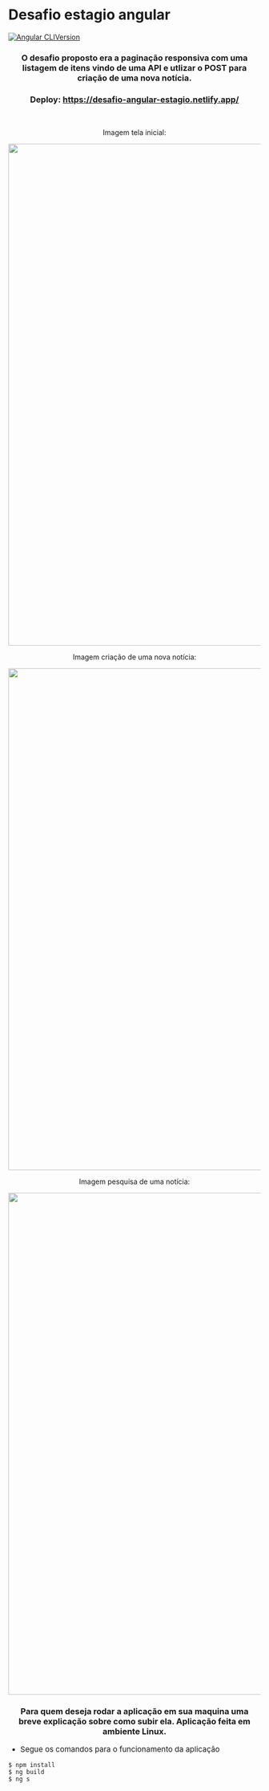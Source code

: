 # Desafio estagio angular

[![Angular CLIVersion](https://img.shields.io/badge/angular_CLI-13.3.9-red.svg)](https://angular.io/cli)

<div align="center">

### O desafio proposto era a paginação responsiva com uma listagem de itens vindo de uma API e utlizar o POST para criação de uma nova notícia.

### Deploy: https://desafio-angular-estagio.netlify.app/

<br>
<p>
    Imagem tela inicial:
</p>
<img src="https://user-images.githubusercontent.com/79418546/200497876-1e4f385d-b5bb-445c-b8e9-e93ed6569135.png" width="1000px">
<img>
<p>
    Imagem criação de uma nova notícia:
</p>
<img src="https://user-images.githubusercontent.com/79418546/200498082-9cc9860a-d368-4a36-8816-a4a977d93de0.png" width="1000px">
<img>
<p>
    Imagem pesquisa de uma notícia:
</p>
<img src="https://user-images.githubusercontent.com/79418546/200498089-d88bdc57-201d-4f83-a094-804bf8f01a65.png" width="1000px">
<img>

</div>

<div align="center">

### Para quem deseja rodar a aplicação em sua maquina uma breve explicação sobre como subir ela. Aplicação feita em ambiente Linux.

</div>

- <p style="font-size: 15px;" >Segue os comandos para o funcionamento da aplicação</p>
```
$ npm install
$ ng build
$ ng s
```
